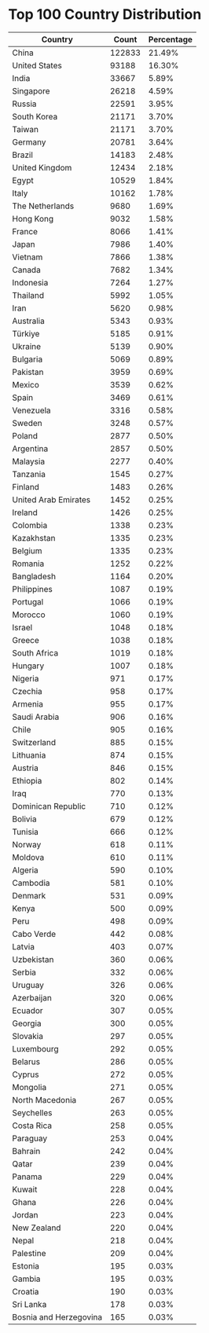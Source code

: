 # Top 100 Country Distribution
| Country | Count | Percentage |
|----|----|----|
| China | 122833 | 21.49% |
| United States | 93188 | 16.30% |
| India | 33667 | 5.89% |
| Singapore | 26218 | 4.59% |
| Russia | 22591 | 3.95% |
| South Korea | 21171 | 3.70% |
| Taiwan | 21171 | 3.70% |
| Germany | 20781 | 3.64% |
| Brazil | 14183 | 2.48% |
| United Kingdom | 12434 | 2.18% |
| Egypt | 10529 | 1.84% |
| Italy | 10162 | 1.78% |
| The Netherlands | 9680 | 1.69% |
| Hong Kong | 9032 | 1.58% |
| France | 8066 | 1.41% |
| Japan | 7986 | 1.40% |
| Vietnam | 7866 | 1.38% |
| Canada | 7682 | 1.34% |
| Indonesia | 7264 | 1.27% |
| Thailand | 5992 | 1.05% |
| Iran | 5620 | 0.98% |
| Australia | 5343 | 0.93% |
| Türkiye | 5185 | 0.91% |
| Ukraine | 5139 | 0.90% |
| Bulgaria | 5069 | 0.89% |
| Pakistan | 3959 | 0.69% |
| Mexico | 3539 | 0.62% |
| Spain | 3469 | 0.61% |
| Venezuela | 3316 | 0.58% |
| Sweden | 3248 | 0.57% |
| Poland | 2877 | 0.50% |
| Argentina | 2857 | 0.50% |
| Malaysia | 2277 | 0.40% |
| Tanzania | 1545 | 0.27% |
| Finland | 1483 | 0.26% |
| United Arab Emirates | 1452 | 0.25% |
| Ireland | 1426 | 0.25% |
| Colombia | 1338 | 0.23% |
| Kazakhstan | 1335 | 0.23% |
| Belgium | 1335 | 0.23% |
| Romania | 1252 | 0.22% |
| Bangladesh | 1164 | 0.20% |
| Philippines | 1087 | 0.19% |
| Portugal | 1066 | 0.19% |
| Morocco | 1060 | 0.19% |
| Israel | 1048 | 0.18% |
| Greece | 1038 | 0.18% |
| South Africa | 1019 | 0.18% |
| Hungary | 1007 | 0.18% |
| Nigeria | 971 | 0.17% |
| Czechia | 958 | 0.17% |
| Armenia | 955 | 0.17% |
| Saudi Arabia | 906 | 0.16% |
| Chile | 905 | 0.16% |
| Switzerland | 885 | 0.15% |
| Lithuania | 874 | 0.15% |
| Austria | 846 | 0.15% |
| Ethiopia | 802 | 0.14% |
| Iraq | 770 | 0.13% |
| Dominican Republic | 710 | 0.12% |
| Bolivia | 679 | 0.12% |
| Tunisia | 666 | 0.12% |
| Norway | 618 | 0.11% |
| Moldova | 610 | 0.11% |
| Algeria | 590 | 0.10% |
| Cambodia | 581 | 0.10% |
| Denmark | 531 | 0.09% |
| Kenya | 500 | 0.09% |
| Peru | 498 | 0.09% |
| Cabo Verde | 442 | 0.08% |
| Latvia | 403 | 0.07% |
| Uzbekistan | 360 | 0.06% |
| Serbia | 332 | 0.06% |
| Uruguay | 326 | 0.06% |
| Azerbaijan | 320 | 0.06% |
| Ecuador | 307 | 0.05% |
| Georgia | 300 | 0.05% |
| Slovakia | 297 | 0.05% |
| Luxembourg | 292 | 0.05% |
| Belarus | 286 | 0.05% |
| Cyprus | 272 | 0.05% |
| Mongolia | 271 | 0.05% |
| North Macedonia | 267 | 0.05% |
| Seychelles | 263 | 0.05% |
| Costa Rica | 258 | 0.05% |
| Paraguay | 253 | 0.04% |
| Bahrain | 242 | 0.04% |
| Qatar | 239 | 0.04% |
| Panama | 229 | 0.04% |
| Kuwait | 228 | 0.04% |
| Ghana | 226 | 0.04% |
| Jordan | 223 | 0.04% |
| New Zealand | 220 | 0.04% |
| Nepal | 218 | 0.04% |
| Palestine | 209 | 0.04% |
| Estonia | 195 | 0.03% |
| Gambia | 195 | 0.03% |
| Croatia | 190 | 0.03% |
| Sri Lanka | 178 | 0.03% |
| Bosnia and Herzegovina | 165 | 0.03% |
